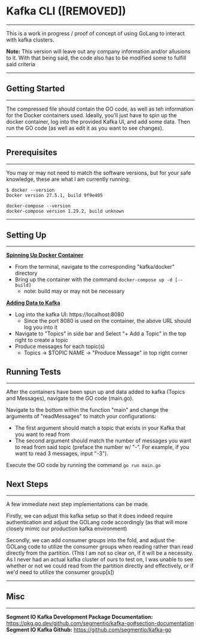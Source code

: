 # Kafka CLI ([REMOVED])

---
This is a work in progress / proof of concept of using GoLang to interact with kafka clusters.

<b>Note:</b> This version will leave out any company information and/or allusions to it.  With that being said, the code also has to be modified some to fulfill said criteria

---
## Getting Started

---
The compressed file should contain the GO code, as well as teh information for the Docker containers used.  Ideally, you'll just have to spin up the docker container, log into the provided Kafka UI, and add some data.  Then run the GO code (as well as edit it as you want to see changes).

---
## Prerequisites

---
You may or may not need to match the software versions, but for your safe knowledge, these are what I am currently running:
```
$ docker --version
Docker version 27.5.1, build 9f9e405

docker-compose --version
docker-compose version 1.29.2, build unknown
```
---
## Setting Up

---
**<u>Spinning Up Docker Container</u>**
- From the terminal, navigate to the corresponding "kafka/docker" directory
- Bring up the container with the command `docker-compose up -d [--build]`
  - note: build may or may not be necessary

**<u>Adding Data to Kafka</u>**
- Log into the kafka UI: https://localhost:8080
  - Since the port 8080 is used on the container, the above URL should log you into it
- Navigate to "Topics" in side bar and Select "+ Add a Topic" in the top right to create a topic
- Produce messages for each topic(s)
  - Topics -> $TOPIC NAME -> "Produce Message" in top right corner

## Running Tests

---
After the containers have been spun up and data added to kafka (Topics and Messages), navigate to the GO code (main.go).

Navigate to the bottom within the function "main" and change the arguments of "readMessages" to match your configurations:

- The first argument should match a topic that exists in your Kafka that you want to read from
- The second argument should match the number of messages you want to read from said topic (preface the number w/ "-".  For example, if you want to read 3 messages, input "-3").

Execute the GO code by running the command `go run main.go`

## Next Steps

---
A few immediate next step implementations can be made.

Firstly, we can adjust this kafka setup so that it does indeed require authentication and adjust the GOLang code accordingly (as that will more closely mimic our production kafka environment)

Secondly, we can add consumer groups into the fold, and adjust the GOLang code to utilize the consumer groups when reading rather than read directly from the partition.  (This I am not so clear on, if it will be a necessity.  As I never had an actual kafka cluster of ours to test on, I was unable to see whether or not we could read from the partition directly and effectively, or if we'd need to utilize the consumer group[s])

---
## Misc

---
**Segment IO Kafka Development Package Documentation:** https://pkg.go.dev/github.com/segmentio/kafka-go#section-documentation
**Segment IO Kafka Github:** https://github.com/segmentio/kafka-go